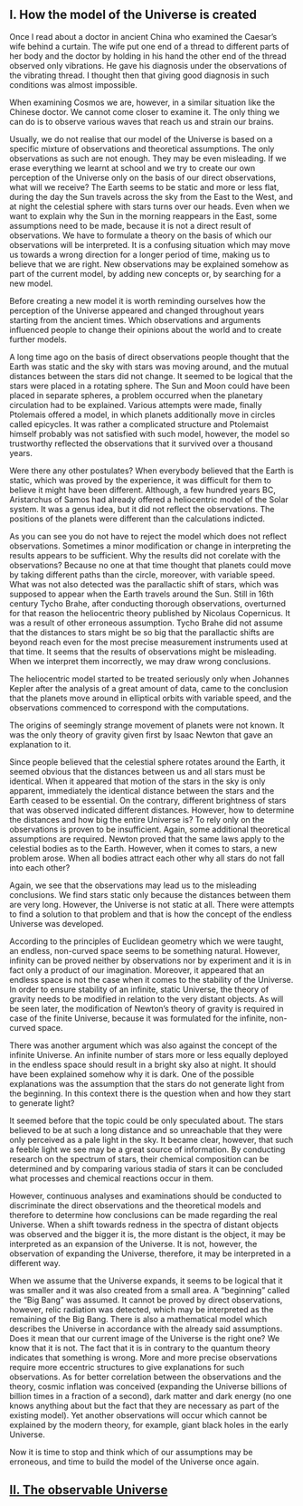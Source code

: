 ## I. How the model of the Universe is created

Once I read about a doctor in ancient China who examined the Caesar’s wife behind a curtain. The wife put one end of a thread to different parts of her body and the doctor by holding in his hand the other end of the thread observed only vibrations. He gave his diagnosis under the observations of the vibrating thread. I thought then that giving good diagnosis in such conditions was almost impossible.

When examining Cosmos we are, however, in a similar situation like the Chinese doctor. We cannot come closer to examine it. The only thing we can do is to observe various waves that reach us and strain our brains. 


Usually, we do not realise that our model of the Universe is based on a specific mixture of observations and theoretical assumptions. The only observations as such are not enough. They may be even misleading. If we erase everything we learnt at school and we try to create our own perception of the Universe only on the basis of our direct observations, what will we receive? The Earth seems to be static and more or less flat, during the day the Sun travels across the sky from the East to the West, and at night the celestial sphere with stars turns over our heads. Even when we want to explain why the Sun in the morning reappears in the East, some assumptions need to be made, because it is not a direct result of observations. We have to formulate a theory on the basis of which our observations will be interpreted. It is a confusing situation which may move us towards a wrong direction for a longer period of time, making us to believe that we are right. New observations may be explained somehow as part of the current model, by adding new concepts or, by searching for a new model.

Before creating a new model it is worth reminding ourselves how the perception of the Universe appeared and changed throughout years starting from the ancient times. Which observations and arguments influenced people to change their opinions about the world and to create further models.

A long time ago on the basis of direct observations people thought that the Earth was static and the sky with stars was moving around, and the mutual distances between the stars did not change. It seemed to be logical that the stars were placed in a rotating sphere. The Sun and Moon could have been placed in separate spheres, a problem occurred when the planetary circulation had to be explained. Various attempts were made, finally Ptolemais offered a model, in which planets additionally move in circles called epicycles. It was rather a complicated structure and Ptolemaist himself probably was not satisfied with such model, however, the model so trustworthy reflected the observations that it survived over a thousand years.

Were there any other postulates? When everybody believed that the Earth is static, which was proved by the experience, it was difficult for them to believe it might have been different. Although, a few hundred years BC, Aristarchus of Samos had already offered a heliocentric model of the Solar system. It was a genus idea, but it did not reflect the observations. The positions of the planets were different than the calculations indicted. 

As you can see you do not have to reject the model which does not reflect observations. Sometimes a minor modification or change in interpreting the results appears to be sufficient. Why the results did not corelate with the observations? Because no one at that time thought that planets could move by taking different paths than the circle, moreover, with variable speed. What was not also detected was the parallactic shift of stars, which was supposed to appear when the Earth travels around the Sun. Still in 16th century Tycho Brahe, after conducting thorough observations, overturned for that reason the heliocentric theory published by Nicolaus Copernicus. It was a result of other erroneous assumption. Tycho Brahe did not assume that the distances to stars might be so big that the parallactic shifts are beyond reach even for the most precise measurement instruments used at that time. It seems that the results of observations might be misleading. When we interpret them incorrectly, we may draw wrong conclusions. 

The heliocentric model started to be treated seriously only when Johannes Kepler after the analysis of a great amount of data, came to the conclusion that the planets move around in elliptical orbits with variable speed, and the observations commenced to correspond with the computations.

The origins of seemingly strange movement of planets were not known. It was the only theory of gravity given first by Isaac Newton that gave an explanation to it.

Since people believed that the celestial sphere rotates around the Earth, it seemed obvious that the distances between us and all stars must be identical. When it appeared that motion of the stars in the sky is only apparent, immediately the identical distance between the stars and the Earth ceased to be essential. On the contrary, different brightness of stars that was observed indicated different distances. However, how to determine the distances and how big the entire Universe is? To rely only on the observations is proven to be insufficient. Again, some additional theoretical assumptions are required. Newton proved that the same laws apply to the celestial bodies as to the Earth. However, when it comes to stars, a new problem arose. When all bodies attract each other why all stars do not fall into each other?

Again, we see that the observations may lead us to the misleading conclusions. We find stars static only because the distances between them are very long. However, the Universe is not static at all. There were attempts to find a solution to that problem and that is how the concept of the endless Universe was developed. 

According to the principles of Euclidean geometry which we were taught, an endless, non-curved space seems to be something natural. However, infinity can be proved neither by observations nor by experiment and it is in fact only a product of our imagination. Moreover, it appeared that an endless space is not the case when it comes to the stability of the Universe. In order to ensure stability of an infinite, static Universe, the theory of gravity needs to be modified in relation to the very distant objects. As will be seen later, the modification of Newton’s theory of gravity is required in case of the finite Universe, because it was formulated for the infinite, non-curved space.

There was another argument which was also  against the concept of the infinite Universe. An infinite number of stars more or less equally deployed in the endless space should result in a bright sky also at night. It should have been explained somehow why it is dark. One of the possible explanations was the assumption that the stars do not generate light from the beginning. In this context there is the question when and how they start to generate light? 

It seemed before that the topic could be only speculated about. The stars believed to be at such a long distance and so unreachable that they were only perceived as a pale light in the sky. It became clear, however, that such a feeble light we see may be a great source of information. By conducting research on the spectrum of stars, their chemical composition can be determined and by comparing various stadia of stars it can be concluded what processes and chemical reactions occur in them.

However, continuous analyses and examinations should be conducted to discriminate the direct observations and the theoretical models and therefore to determine how conclusions can be made regarding the real Universe. When a shift towards redness in the spectra of distant objects was observed and the bigger it is, the more distant is the object, it may be interpreted as an expansion of the Universe. It is not, however, the observation of expanding the Universe, therefore, it may be interpreted in a different way.

When we assume that the Universe expands, it seems to be logical that it was smaller and it was also created from a small area.  A “beginning” called the “Big Bang” was assumed. It cannot be proved by direct observations, however, relic radiation was detected, which may be interpreted as the remaining of the Big Bang. There is also a mathematical model which describes the Universe in accordance with the already said assumptions. Does it mean that our current image of the Universe is the right one? We know that it is not. The fact that it is in contrary to the quantum theory indicates that something is wrong. More and more precise observations require more eccentric structures to give explanations for such observations. As for better correlation between the observations and the theory, cosmic inflation was conceived (expanding the Universe billions of billion times in a fraction of a second), dark matter and dark energy (no one knows anything about but the fact that they are necessary as part of the existing model). Yet another observations will occur which cannot be explained by the modern theory, for example, giant black holes in the early Universe.

Now it is time to stop and think which of our assumptions may be erroneous, and time to build the model of the Universe once again.

## [II. The observable Universe](rozdzial2)
